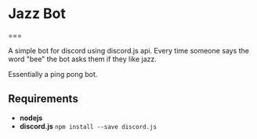 # **Jazz Bot**
===

A simple bot for discord using discord.js api.
Every time someone says the word "bee" the bot asks them if they like jazz.

Essentially a ping pong bot.

## **Requirements**

 - **nodejs**
 - **discord.js**
    ``` npm install --save discord.js ```


